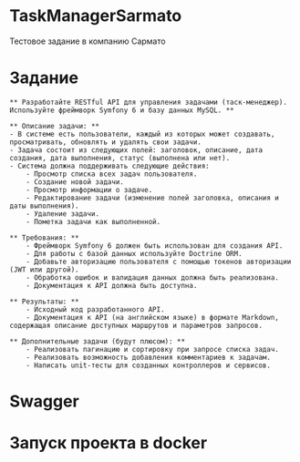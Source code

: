 # TaskManagerSarmato
Тестовое задание в компанию Сармато

# Задание

    ** Разработайте RESTful API для управления задачами (таск-менеджер). Используйте фреймворк Symfony 6 и базу данных MySQL. **

    ** Описание задачи: **
    - В системе есть пользователи, каждый из которых может создавать, просматривать, обновлять и удалять свои задачи.
    - Задача состоит из следующих полей: заголовок, описание, дата создания, дата выполнения, статус (выполнена или нет).
    - Система должна поддерживать следующие действия:
        - Просмотр списка всех задач пользователя.
        - Создание новой задачи.
        - Просмотр информации о задаче.
        - Редактирование задачи (изменение полей заголовка, описания и даты выполнения).
        - Удаление задачи.
        - Пометка задачи как выполненной.

    ** Требования: **
        - Фреймворк Symfony 6 должен быть использован для создания API.
        - Для работы с базой данных используйте Doctrine ORM.
        - Добавьте авторизацию пользователя с помощью токенов авторизации (JWT или другой).
        - Обработка ошибок и валидация данных должна быть реализована.
        - Документация к API должна быть доступна.

    ** Результаты: **
        - Исходный код разработанного API.
        - Документация к API (на английском языке) в формате Markdown, содержащая описание доступных маршрутов и параметров запросов.

    ** Дополнительные задачи (будут плюсом): **
        - Реализовать пагинацию и сортировку при запросе списка задач.
        - Реализовать возможность добавления комментариев к задачам.
        - Написать unit-тесты для созданных контроллеров и сервисов.

# Swagger

# Запуск проекта в docker
